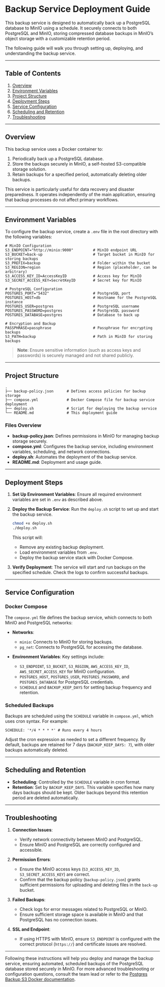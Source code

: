 # Backup Service Deployment Guide

This backup service is designed to automatically back up a PostgreSQL database to MinIO using a schedule. It securely connects to both PostgreSQL and MinIO, storing compressed database backups in MinIO’s object storage with a customizable retention period.

The following guide will walk you through setting up, deploying, and understanding the backup service.

---

## Table of Contents

1. [Overview](#overview)
2. [Environment Variables](#environment-variables)
3. [Project Structure](#project-structure)
4. [Deployment Steps](#deployment-steps)
5. [Service Configuration](#service-configuration)
6. [Scheduling and Retention](#scheduling-and-retention)
7. [Troubleshooting](#troubleshooting)

---

## Overview

This backup service uses a Docker container to:

1. Periodically back up a PostgreSQL database.
2. Store the backups securely in MinIO, a self-hosted S3-compatible storage solution.
3. Retain backups for a specified period, automatically deleting older backups.

This service is particularly useful for data recovery and disaster preparedness. It operates independently of the main application, ensuring that backup processes do not affect primary workflows.

---

## Environment Variables

To configure the backup service, create a `.env` file in the root directory with the following variables:

```plaintext
# MinIO Configuration
S3_ENDPOINT="http://minio:9000"         # MinIO endpoint URL
S3_BUCKET=back-up                       # Target bucket in MinIO for storing backups
S3_PREFIX=backup                        # Folder within the bucket
S3_REGION=region                        # Region (placeholder, can be arbitrary)
S3_ACCESS_KEY_ID=AccessKeyID            # Access key for MinIO
S3_SECRET_ACCESS_KEY=SecretKeyID        # Secret key for MinIO

# PostgreSQL Configuration
POSTGRES_PORT="5432"                    # PostgreSQL port
POSTGRES_HOST=db                        # Hostname for the PostgreSQL instance
POSTGRES_USER=postgres                  # PostgreSQL username
POSTGRES_PASSWORD=postgres              # PostgreSQL password
POSTGRES_DATABASE=postgres              # Database to back up

# Encryption and Backup
PASSPHRASE=passphrase                   # Passphrase for encrypting backups
S3_PATH=backup                          # Path in MinIO for storing backups
```

> **Note**: Ensure sensitive information (such as access keys and passwords) is securely managed and not shared publicly.

---

## Project Structure

```plaintext
.
├── backup-policy.json      # Defines access policies for backup storage
├── compose.yml             # Docker Compose file for backup service deployment
├── deploy.sh               # Script for deploying the backup service
└── README.md               # This deployment guide
```

### Files Overview

- **backup-policy.json**: Defines permissions in MinIO for managing backup storage securely.
- **compose.yml**: Configures the backup service, including environment variables, scheduling, and network connections.
- **deploy.sh**: Automates the deployment of the backup service.
- **README.md**: Deployment and usage guide.

---

## Deployment Steps

1. **Set Up Environment Variables**: Ensure all required environment variables are set in `.env` as described above.

2. **Deploy the Backup Service**: Run the `deploy.sh` script to set up and start the backup service.

   ```bash
   chmod +x deploy.sh
   ./deploy.sh
   ```

   This script will:
   - Remove any existing backup deployment.
   - Load environment variables from `.env`.
   - Deploy the backup service stack with Docker Compose.

3. **Verify Deployment**: The service will start and run backups on the specified schedule. Check the logs to confirm successful backups.

---

## Service Configuration

### Docker Compose

The `compose.yml` file defines the backup service, which connects to both MinIO and PostgreSQL networks:

- **Networks**:
  - `minio`: Connects to MinIO for storing backups.
  - `pg_net`: Connects to PostgreSQL for accessing the database.

- **Environment Variables**: Key settings include:
  - `S3_ENDPOINT`, `S3_BUCKET`, `S3_REGION`, `AWS_ACCESS_KEY_ID`, `AWS_SECRET_ACCESS_KEY` for MinIO configuration.
  - `POSTGRES_HOST`, `POSTGRES_USER`, `POSTGRES_PASSWORD`, and `POSTGRES_DATABASE` for PostgreSQL credentials.
  - `SCHEDULE` and `BACKUP_KEEP_DAYS` for setting backup frequency and retention.

### Scheduled Backups

Backups are scheduled using the `SCHEDULE` variable in `compose.yml`, which uses cron syntax. For example:

```plaintext
SCHEDULE: '*/4 * * * *' # Runs every 4 hours
```

Adjust the cron expression as needed to set a different frequency. By default, backups are retained for 7 days (`BACKUP_KEEP_DAYS: 7`), with older backups automatically deleted.

---

## Scheduling and Retention

- **Scheduling**: Controlled by the `SCHEDULE` variable in cron format.
- **Retention**: Set by `BACKUP_KEEP_DAYS`. This variable specifies how many days backups should be kept. Older backups beyond this retention period are deleted automatically.

---

## Troubleshooting

1. **Connection Issues**:
   - Verify network connectivity between MinIO and PostgreSQL.
   - Ensure MinIO and PostgreSQL are correctly configured and accessible.

2. **Permission Errors**:
   - Ensure the MinIO access keys (`S3_ACCESS_KEY_ID`, `S3_SECRET_ACCESS_KEY`) are correct.
   - Confirm that the backup policy (`backup-policy.json`) grants sufficient permissions for uploading and deleting files in the `back-up` bucket.

3. **Failed Backups**:
   - Check logs for error messages related to PostgreSQL or MinIO.
   - Ensure sufficient storage space is available in MinIO and that PostgreSQL has no connection issues.

4. **SSL and Endpoint**:
   - If using HTTPS with MinIO, ensure `S3_ENDPOINT` is configured with the correct protocol (`https://`) and certificate issues are resolved.

---

Following these instructions will help you deploy and manage the backup service, ensuring automated, scheduled backups of the PostgreSQL database stored securely in MinIO. For more advanced troubleshooting or configuration questions, consult the team lead or refer to the [Postgres Backup S3 Docker documentation](https://hub.docker.com/r/eeshugerman/postgres-backup-s3).
